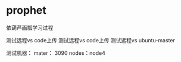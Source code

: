 # prophet

依葫芦画瓢学习过程

测试远程vs code上传
测试远程vs code上传
测试远程vs ubuntu-master

测试机器：
mater： 3090
nodes：node4
